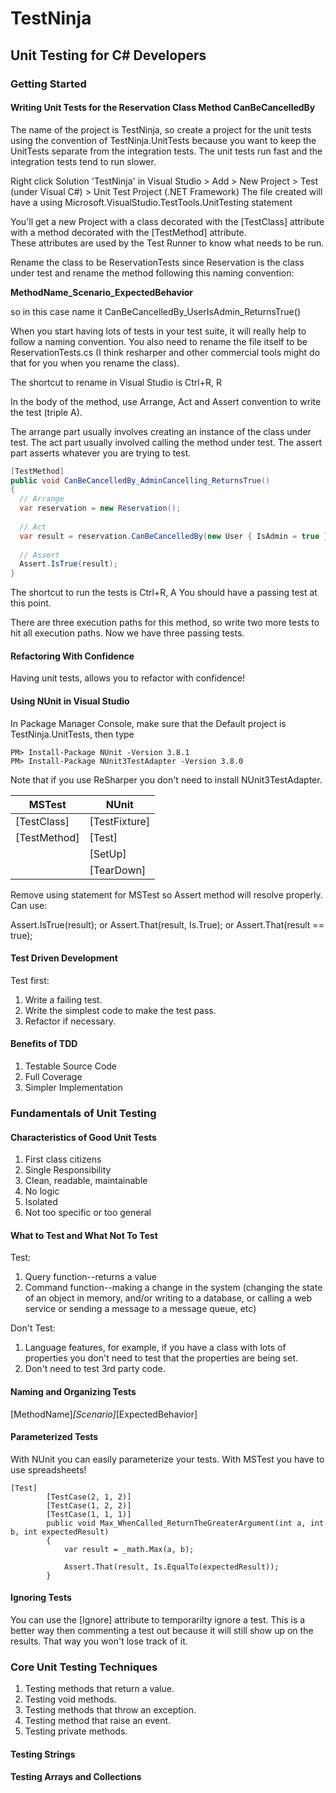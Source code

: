 # TestNinja
## Unit Testing for C# Developers

### Getting Started
#### Writing Unit Tests for the Reservation Class Method CanBeCancelledBy

The name of the project is TestNinja, so create a project for the unit tests using the convention of TestNinja.UnitTests because
you want to keep the UnitTests separate from the integration tests.  The unit tests run fast and the integration tests tend to run slower.

Right click Solution 'TestNinja' in Visual Studio > Add > New Project > Test (under Visual C#) > Unit Test Project (.NET Framework)
The file created will have a using Microsoft.VisualStudio.TestTools.UnitTesting statement

You'll get a new Project with a class decorated with the [TestClass] attribute with a method decorated with the [TestMethod] attribute.  
These attributes are used by the Test Runner to know what needs to be run. 

Rename the class to be ReservationTests since Reservation is the class under test and rename the method following this naming convention:

**MethodName_Scenario_ExpectedBehavior**

so in this case name it CanBeCancelledBy_UserIsAdmin_ReturnsTrue()

When you start having lots of tests in your test suite, it will really help to follow a naming convention.  You also need to rename the file
itself to be ReservationTests.cs (I think resharper and other commercial tools might do that for you when you rename the class).

The shortcut to rename in Visual Studio is Ctrl+R, R

In the body of the method, use Arrange, Act and Assert convention to write the test (triple A).

The arrange part usually involves creating an instance of the class under test.
The act part usually involved calling the  method under test.
The assert part asserts whatever you are trying to test.

``` c#
[TestMethod]
public void CanBeCancelledBy_AdminCancelling_ReturnsTrue()
{
  // Arrange
  var reservation = new Reservation();
  
  // Act
  var result = reservation.CanBeCancelledBy(new User { IsAdmin = true });
  
  // Assert
  Assert.IsTrue(result);
}
```

The shortcut to run the tests is Ctrl+R, A
You should have a passing test at this point.

There are three execution paths for this method, so write two more tests to hit all execution paths.
Now we have three passing tests.

#### Refactoring With Confidence

Having unit tests, allows you to refactor with confidence!

#### Using NUnit in Visual Studio

In Package Manager Console, make sure that the Default project is TestNinja.UnitTests, then type

```
PM> Install-Package NUnit -Version 3.8.1
PM> Install-Package NUnit3TestAdapter -Version 3.8.0
```
Note that if you use ReSharper you don't need to install NUnit3TestAdapter.

| MSTest | NUnit |
| ---| ---|
| [TestClass] | [TestFixture] |
| [TestMethod] | [Test] |
| | [SetUp] |
| | [TearDown] |

Remove using statement for MSTest so Assert method will resolve properly. Can use:

Assert.IsTrue(result);
or
Assert.That(result, Is.True);
or 
Assert.That(result == true);

#### Test Driven Development

Test first:
1. Write a failing test.
2. Write the simplest code to make the test pass.
3. Refactor if necessary.

#### Benefits of TDD

1. Testable Source Code
2. Full Coverage
3. Simpler Implementation

### Fundamentals of Unit Testing

#### Characteristics of Good Unit Tests

1. First class citizens
2. Single Responsibility
3. Clean, readable, maintainable
4. No logic
5. Isolated
6. Not too specific or too general

#### What to Test and What Not To Test

Test:
1. Query function--returns a value
2. Command function--making a change in the system (changing the state of an object in memory, and/or writing to 
a database, or calling a web service or sending a message to a message queue, etc)

Don't Test:
1. Language features, for example, if you have a class with lots of properties you don't need to test that the properties
are being set.
2. Don't need to test 3rd party code.

#### Naming and Organizing Tests

[MethodName]_[Scenario]_[ExpectedBehavior]

#### Parameterized Tests

With NUnit you can easily parameterize your tests.  With MSTest you have to use spreadsheets!

```
[Test]
        [TestCase(2, 1, 2)]
        [TestCase(1, 2, 2)]
        [TestCase(1, 1, 1)]
        public void Max_WhenCalled_ReturnTheGreaterArgument(int a, int b, int expectedResult)
        {
            var result = _math.Max(a, b);

            Assert.That(result, Is.EqualTo(expectedResult));
        }
```
#### Ignoring Tests

You can use the [Ignore] attribute to temporarilty ignore a test. 
This is a better way then commenting a test out because it will still show up on the results.
That way you won't lose track of it.

### Core Unit Testing Techniques

1. Testing methods that return a value.
2. Testing void methods.
3. Testing methods that throw an exception.
4. Testing method that raise an event.
5. Testing private methods.

#### Testing Strings

#### Testing Arrays and Collections








